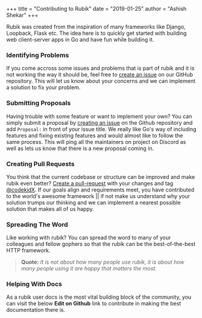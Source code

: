 +++
title = "Contributing to Rubik"
date = "2019-01-25"
author = "Ashish Shekar"
+++

Rubik was created from the inspiration of many frameworks like Django, Loopback, Flask etc. The idea here is to quickly get started with building web client-server apps in Go and have fun while building it.

### Identifying Problems

If you come accross some issues and problems that is part of rubik and it is not working the way it should be, feel free to [create an issue](http://github.com/okrubik/rubik/issues) on our GitHub repository. This will let us know about your concerns and we can implement a solution to fix your problem.

### Submitting Proposals

Having trouble with some feature or want to implement your own? You can simply submit a proposal by [creating an issue](http://github.com/okrubik/rubik/issues) on the Github repository and add `Proposal:` in front of your issue title. We really like Go's way of including features and fixing existing features and would almost like to follow the same process. This will ping all the maintainers on project on Discord as well as lets us know that there is a new proposal coming in.

### Creating Pull Requests

You think that the current codebase or structure can be improved and make rubik even better? [Create a pull-request](https://github.com/codekidX/new) with your changes and tag [@codekidX](https://github.com/codekidX). If our goals align and requirements meet, you have contributed to the world's awesome framework || if not make us understand why your solution trumps our thinking and we can implement a nearest possible solution that makes all of us happy.

### Spreading The Word

Like working with rubik? You can spread the word to many of your colleagues and fellow gophers so that the rubik can be the best-of-the-best HTTP framework. 

> **Quote:**
    _It is not about how many people use rubik, it is about how many people using it are happy that matters the most._

### Helping With Docs

As a rubik user docs is the most vital building block of the community, you can visit the below **Edit on Github** link to contribute in making the best documentation there is.

